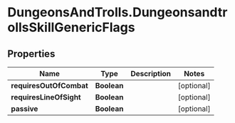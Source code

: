 # DungeonsAndTrolls.DungeonsandtrollsSkillGenericFlags

## Properties

Name | Type | Description | Notes
------------ | ------------- | ------------- | -------------
**requiresOutOfCombat** | **Boolean** |  | [optional] 
**requiresLineOfSight** | **Boolean** |  | [optional] 
**passive** | **Boolean** |  | [optional] 


